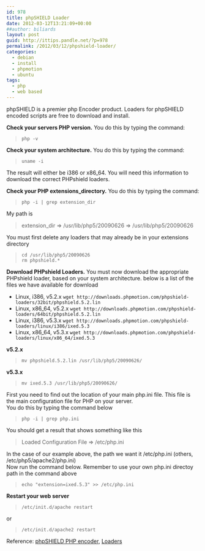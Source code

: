 ```yaml
---
id: 978
title: phpSHIELD Loader
date: 2012-03-12T13:21:09+00:00
##author: biliards
layout: post
guid: http://ittips.pandle.net/?p=978
permalink: /2012/03/12/phpshield-loader/
categories:
  - debian
  - install
  - phpmotion
  - ubuntu
tags:
  - php
  - web based
---
```

phpSHIELD is a premier php Encoder product. Loaders for phpSHIELD encoded scripts are free to download and install.

**Check your servers PHP version.**
You do this by typing the command:  
> `php -v`

**Check your system architecture.**
You do this by typing the command:  
> `uname -i`  

The result will either be i386 or x86_64. You will need this information to download the correct PHPshield loaders.

**Check your PHP extensions_directory.**
You do this by typing the command:  
> `php -i | grep extension_dir`

My path is  
> extension_dir => /usr/lib/php5/20090626 => /usr/lib/php5/20090626

You must first delete any loaders that may already be in your extensions directory  
> `cd /usr/lib/php5/20090626`<br />
`rm phpshield.*`

**Download PHPshield Loaders.** You must now download the appropriate PHPshield loader, based on your system architecture. below is a list of the files we have available for download

  * Linux, i386, v5.2.x `wget http://downloads.phpmotion.com/phpshield-loaders/32bit/phpshield.5.2.lin`
  * Linux, x86_64, v5.2.x `wget http://downloads.phpmotion.com/phpshield-loaders/64bit/phpshield.5.2.lin`
  * Linux, i386, v5.3.x `wget http://downloads.phpmotion.com/phpshield-loaders/linux/i386/ixed.5.3`
  * Linux, x86_64, v5.3.x `wget http://downloads.phpmotion.com/phpshield-loaders/linux/x86_64/ixed.5.3`

**v5.2.x**  
> `mv phpshield.5.2.lin /usr/lib/php5/20090626/`  

**v5.3.x**  
> `mv ixed.5.3 /usr/lib/php5/20090626/`  

First you need to find out the location of your main php.ini file. This file is the main configuration file for PHP on your server.  
You do this by typing the command below
> `php -i | grep php.ini`

You should get a result that shows something like this
> Loaded Configuration File => /etc/php.ini

In the case of our example above, the path we want it /etc/php.ini (others, /etc/php5/apache2/php.ini)  
Now run the command below. Remember to use your own php.ini directoy path in the command above  
> `echo "extension=ixed.5.3" >> /etc/php.ini`

**Restart your web server**  
> `/etc/init.d/apache restart`<br />

or

> `/etc/init.d/apache2 restart`

Reference: [phpSHIELD PHP encoder](http://www.phpshield.com/loaders/), [Loaders](http://wiki.phpmotion.com/PHPShield)
